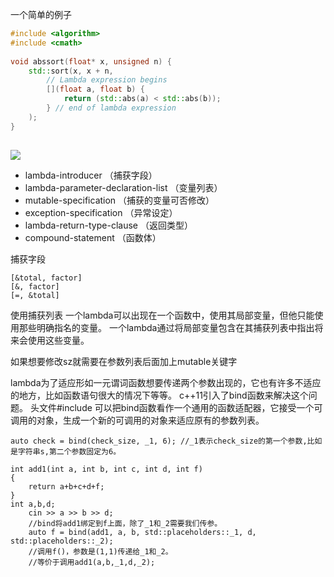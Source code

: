 一个简单的例子
```cpp
#include <algorithm>  
#include <cmath>  
  
void abssort(float* x, unsigned n) {  
    std::sort(x, x + n,  
        // Lambda expression begins  
        [](float a, float b) {  
            return (std::abs(a) < std::abs(b));  
        } // end of lambda expression  
    );  
}  
  
```
![](https://i-msdn.sec.s-msft.com/dynimg/IC251606.jpeg)

- lambda-introducer （捕获字段）
- lambda-parameter-declaration-list （变量列表）
- mutable-specification （捕获的变量可否修改）
- exception-specification （异常设定）
- lambda-return-type-clause （返回类型）
- compound-statement （函数体）

捕获字段

```
[&total, factor]
[&, factor]
[=, &total]
```

使用捕获列表
一个lambda可以出现在一个函数中，使用其局部变量，但他只能使用那些明确指名的变量。
一个lambda通过将局部变量包含在其捕获列表中指出将来会使用这些变量。

如果想要修改sz就需要在参数列表后面加上mutable关键字

lambda为了适应形如一元谓词函数想要传递两个参数出现的，它也有许多不适应的地方，比如函数语句很大的情况下等等。
c++11引入了bind函数来解决这个问题。
头文件#include <functional>
可以把bind函数看作一个通用的函数适配器，它接受一个可调用的对象，生成一个新的可调用的对象来适应原有的参数列表。

```
auto check = bind(check_size, _1, 6); //_1表示check_size的第一个参数,比如是字符串s,第二个参数固定为6。

int add1(int a, int b, int c, int d, int f)  
{  
    return a+b+c+d+f;  
}  
int a,b,d;  
    cin >> a >> b >> d;  
    //bind将add1绑定到f上面，除了_1和_2需要我们传参。  
    auto f = bind(add1, a, b, std::placeholders::_1, d, std::placeholders::_2);   
    //调用f()，参数是(1,1)传递给_1和_2。  
    //等价于调用add1(a,b,_1,d,_2);  
```
